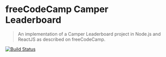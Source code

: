 # freeCodeCamp Camper Leaderboard
> An implementation of a Camper Leaderboard project in Node.js and ReactJS as described on freeCodeCamp.

[![Build Status](https://travis-ci.org/hristo-tanev/freecodecamp-camper-leaderboard.svg?branch=master)](https://travis-ci.org/hristo-tanev/freecodecamp-camper-leaderboard)
